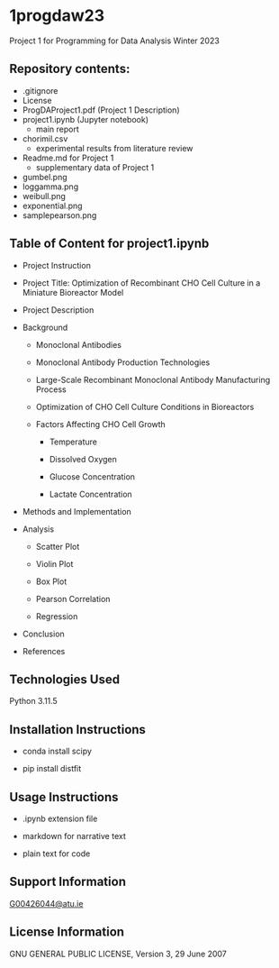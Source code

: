 # 1progdaw23
Project 1 for Programming for Data Analysis Winter 2023

## Repository contents:

* .gitignore
* License
* ProgDAProject1.pdf (Project 1 Description)
* project1.ipynb (Jupyter notebook)
    * main report
* chorimil.csv
    * experimental results from literature review
* Readme.md for Project 1
    * supplementary data of Project 1
* gumbel.png
* loggamma.png
* weibull.png
* exponential.png
* samplepearson.png

## Table of Content for project1.ipynb

* Project Instruction

* Project Title: Optimization of Recombinant CHO Cell Culture in a Miniature Bioreactor Model

* Project Description

* Background

    * Monoclonal Antibodies

    * Monoclonal Antibody Production Technologies

    * Large-Scale Recombinant Monoclonal Antibody Manufacturing Process

    * Optimization of CHO Cell Culture Conditions in Bioreactors

    * Factors Affecting CHO Cell Growth

        * Temperature

        * Dissolved Oxygen

        * Glucose Concentration

        * Lactate Concentration

* Methods and Implementation

* Analysis

    * Scatter Plot

    * Violin Plot

    * Box Plot

    * Pearson Correlation

    * Regression

* Conclusion

* References

## Technologies Used

Python 3.11.5

## Installation Instructions

* conda install scipy

* pip install distfit

## Usage Instructions

* .ipynb extension file

* markdown for narrative text

* plain text for code

## Support Information

G00426044@atu.ie

## License Information

GNU GENERAL PUBLIC LICENSE, Version 3, 29 June 2007

